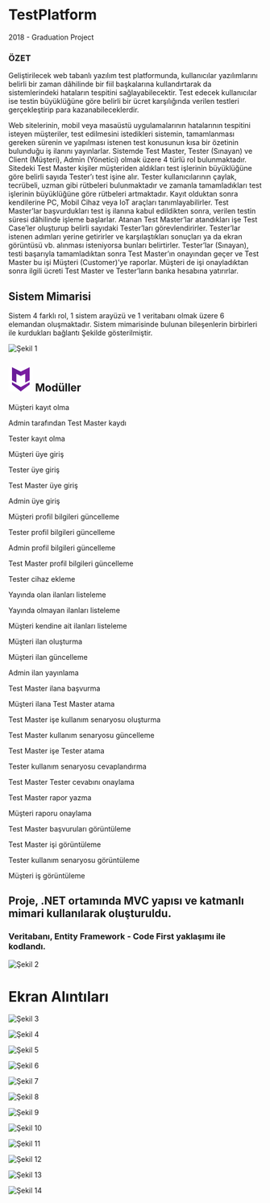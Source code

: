# TestPlatform
2018 - Graduation Project

### ÖZET

Geliştirilecek web tabanlı yazılım test platformunda, kullanıcılar yazılımlarını belirli bir zaman dâhilinde bir fiil başkalarına kullandırtarak da sistemlerindeki hataların tespitini sağlayabilecektir. Test edecek kullanıcılar ise testin büyüklüğüne göre belirli bir ücret karşılığında verilen testleri gerçekleştirip para kazanabileceklerdir. 

Web sitelerinin, mobil veya masaüstü uygulamalarının hatalarının tespitini isteyen müşteriler, test edilmesini istedikleri sistemin, tamamlanması gereken sürenin ve yapılması istenen test konusunun kısa bir özetinin bulunduğu iş ilanını yayınlarlar.
Sistemde Test Master, Tester (Sınayan) ve Client (Müşteri), Admin (Yönetici) olmak üzere 4 türlü rol bulunmaktadır. Sitedeki Test Master kişiler müşteriden aldıkları test işlerinin büyüklüğüne göre belirli sayıda Tester’ı test işine alır. Tester kullanıcılarının çaylak, tecrübeli, uzman gibi rütbeleri bulunmaktadır ve zamanla tamamladıkları test işlerinin büyüklüğüne göre rütbeleri artmaktadır.
Kayıt olduktan sonra kendilerine PC, Mobil Cihaz veya IoT araçları tanımlayabilirler. Test Master’lar başvurdukları test iş ilanına kabul edildikten sonra, verilen testin süresi dâhilinde işleme başlarlar. Atanan Test Master’lar atandıkları işe Test Case’ler oluşturup belirli sayıdaki Tester’ları görevlendirirler. Tester’lar istenen adımları yerine getirirler ve karşılaştıkları sonuçları ya da ekran görüntüsü vb. alınması isteniyorsa bunları belirtirler. Tester’lar (Sınayan), testi başarıyla tamamladıktan sonra Test Master’ın onayından geçer ve Test Master bu işi Müşteri (Customer)’ye raporlar. Müşteri de işi onayladıktan sonra ilgili ücreti Test Master ve Tester’ların banka hesabına yatırırlar.

## Sistem Mimarisi
Sistem 4 farklı rol, 1 sistem arayüzü ve 1 veritabanı olmak üzere 6 elemandan oluşmaktadır.
Sistem mimarisinde bulunan bileşenlerin birbirleri ile kurdukları bağlantı Şekilde gösterilmiştir.

![Şekil 1](https://image.ibb.co/jXUpfn/sm.png)

## ![alt text](https://github.com/adam-p/markdown-here/raw/master/src/common/images/icon48.png "Logo Title Text 1") Modüller

Müşteri kayıt olma

Admin tarafından Test Master kaydı

Tester kayıt olma

Müşteri üye giriş

Tester üye giriş

Test Master üye giriş

Admin üye giriş

Müşteri profil bilgileri güncelleme

Tester profil bilgileri güncelleme

Admin profil bilgileri güncelleme

Test Master profil bilgileri güncelleme

Tester cihaz ekleme

Yayında olan ilanları listeleme

Yayında olmayan ilanları listeleme

Müşteri kendine ait ilanları listeleme

Müşteri ilan oluşturma

Müşteri ilan güncelleme

Admin ilan yayınlama 

Test Master ilana başvurma

Müşteri ilana Test Master atama

Test Master işe kullanım senaryosu oluşturma

Test Master kullanım senaryosu güncelleme

Test Master işe Tester atama

Tester kullanım senaryosu cevaplandırma

Test Master Tester cevabını onaylama

Test Master rapor yazma

Müşteri raporu onaylama

Test Master başvuruları görüntüleme

Test Master işi görüntüleme

Tester kullanım senaryosu görüntüleme

Müşteri iş görüntüleme

## Proje, .NET ortamında MVC yapısı ve katmanlı mimari kullanılarak oluşturuldu.
### Veritabanı, Entity Framework - Code First yaklaşımı ile kodlandı.

![Şekil 2](https://image.ibb.co/dicmRS/km.png)

# Ekran Alıntıları

![Şekil 3](https://image.ibb.co/bGHjfn/ss.png)

![Şekil 4](https://image.ibb.co/mFhH0n/1.png)

![Şekil 5](https://image.ibb.co/hcrzD7/2.png)

![Şekil 6](https://image.ibb.co/dVCvmS/3.png)

![Şekil 7](https://image.ibb.co/m8mc0n/4.png)

![Şekil 8](https://image.ibb.co/hYLsY7/5.png)

![Şekil 9](https://image.ibb.co/bWSvmS/6.png)

![Şekil 10](https://image.ibb.co/nR04fn/7.png)

![Şekil 11](https://image.ibb.co/dC4x0n/8.png)

![Şekil 12](https://image.ibb.co/nO486S/9.png)

![Şekil 13](https://image.ibb.co/keUKD7/10.png)

![Şekil 14](https://image.ibb.co/fv0LLn/11.png)
